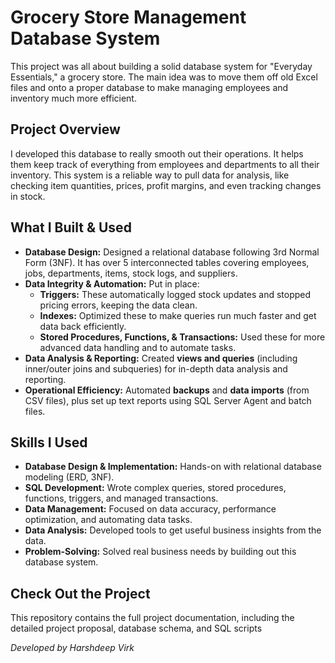 # Grocery Store Management Database System

This project was all about building a solid database system for "Everyday Essentials," a grocery store. The main idea was to move them off old Excel files and onto a proper database to make managing employees and inventory much more efficient.

## Project Overview

I developed this database to really smooth out their operations. It helps them keep track of everything from employees and departments to all their inventory. This system is a reliable way to pull data for analysis, like checking item quantities, prices, profit margins, and even tracking changes in stock.

## What I Built & Used

* **Database Design:** Designed a relational database following 3rd Normal Form (3NF). It has over 5 interconnected tables covering employees, jobs, departments, items, stock logs, and suppliers.
* **Data Integrity & Automation:** Put in place:
    * **Triggers:** These automatically logged stock updates and stopped pricing errors, keeping the data clean.
    * **Indexes:** Optimized these to make queries run much faster and get data back efficiently.
    * **Stored Procedures, Functions, & Transactions:** Used these for more advanced data handling and to automate tasks.
* **Data Analysis & Reporting:** Created **views and queries** (including inner/outer joins and subqueries) for in-depth data analysis and reporting.
* **Operational Efficiency:** Automated **backups** and **data imports** (from CSV files), plus set up text reports using SQL Server Agent and batch files.

## Skills I Used

* **Database Design & Implementation:** Hands-on with relational database modeling (ERD, 3NF).
* **SQL Development:** Wrote complex queries, stored procedures, functions, triggers, and managed transactions.
* **Data Management:** Focused on data accuracy, performance optimization, and automating data tasks.
* **Data Analysis:** Developed tools to get useful business insights from the data.
* **Problem-Solving:** Solved real business needs by building out this database system.

## Check Out the Project

This repository contains the full project documentation, including the detailed project proposal, database schema, and SQL scripts

*Developed by Harshdeep Virk*

